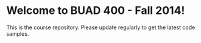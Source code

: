 Welcome to BUAD 400 - Fall 2014!
==============

This is the course repository. Please update regularly to get the latest code samples.
